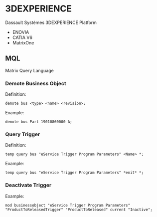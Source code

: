 # 3DEXPERIENCE

Dassault Systèmes 3DEXPERIENCE Platform

* ENOVIA
* CATIA V6
* MatrixOne

## MQL

Matrix Query Language

### Demote Business Object

Definition:
``` MQL
demote bus <type> <name> <revision>;
```

Example:
``` MQL
demote bus Part 19010860000 A;
```

### Query Trigger

Definition:
``` MQL
temp query bus "eService Trigger Program Parameters" <Name> *;
```

Example:
``` MQL
temp query bus "eService Trigger Program Parameters" *enit* *;
```

### Deactivate Trigger

Example:
``` MQL
mod businessobject "eService Trigger Program Parameters" "ProductToReleasedTrigger" "ProductToReleased" current "Inactive";
```